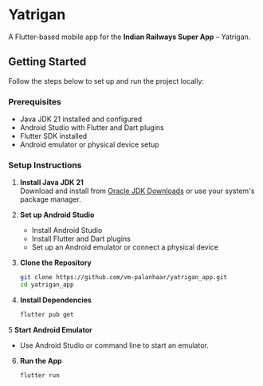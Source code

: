 # Yatrigan

A Flutter-based mobile app for the **Indian Railways Super App** – Yatrigan.

## Getting Started

Follow the steps below to set up and run the project locally:

### Prerequisites

- Java JDK 21 installed and configured
- Android Studio with Flutter and Dart plugins
- Flutter SDK installed
- Android emulator or physical device setup

### Setup Instructions

1. **Install Java JDK 21**  
   Download and install from [Oracle JDK Downloads](https://www.oracle.com/java/technologies/javase/jdk21-archive-downloads.html) or use your system's package manager.

2. **Set up Android Studio**
    - Install Android Studio
    - Install Flutter and Dart plugins
    - Set up an Android emulator or connect a physical device

3. **Clone the Repository**

   ```bash
   git clone https://github.com/vm-palanhaar/yatrigan_app.git
   cd yatrigan_app

4. **Install Dependencies**

    ```bash
   flutter pub get

5  **Start Android Emulator**
- Use Android Studio or command line to start an emulator.

6.  **Run the App**

    ```bash
    flutter run